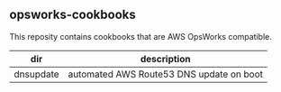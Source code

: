 ## opsworks-cookbooks

This reposity contains cookbooks that are AWS OpsWorks compatible.

| dir | description |
| -------- | -------- |
| dnsupdate | automated AWS Route53 DNS update on boot |


